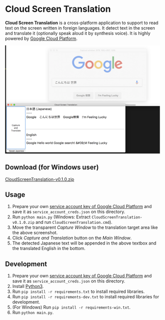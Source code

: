 # Cloud Screen Translation

**Cloud Screen Translation** is a cross-platform application to support to read text on the screen written in foreign languages. It detect text in the screen and translate it (optionally speak aloud it by synthesis voice). It is highly powered by [Google Cloud Platform](https://cloud.google.com/).

![Screenshot of the application](demo.png)

## Download (for Windows user)
[CloudScreenTranslation-v0.1.0.zip](https://github.com/shuuji3/cloud-screen-translation/raw/master/dist-win/CloudScreenTranslation-v0.1.0.zip)

## Usage
1. Prepare your own [service account key of Google Cloud Platform](https://cloud.google.com/iam/docs/managing-service-account-keys) and save it as `service_account_creds.json` on this directory.
1. Run `python main.py` (Windows: Extract `CloudScreenTranslation-v0.1.0.zip` and run `CloudScreenTranslation.cmd`).
1. Move the transparent *Capture Window* to the translation target area like the above screenshot.
1. Click *Capture and Translation* button on the *Main Window*.
1. The detected Japanese text will be appended in the above textbox and the translated English in the bottom.

## Development
1. Prepare your own [service account key of Google Cloud Platform](https://cloud.google.com/iam/docs/managing-service-account-keys) and save it as `service_account_creds.json` on this directory.
1. Install [Python3](https://www.python.org/).
1. Run `pip install -r requirements.txt` to install required libraries.
1. Run `pip install -r requirements-dev.txt` to install required libraries for development.
1. (For Windows) Run `pip install -r requirements-win.txt`.
1. Run `python main.py`.
